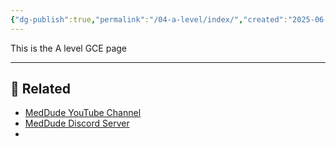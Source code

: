 ```yaml
---
{"dg-publish":true,"permalink":"/04-a-level/index/","created":"2025-06-16T06:07:05.965+03:00","updated":"2025-06-16T10:13:36.940+03:00"}
---
```


This is the A level GCE page


---

## 🔗 Related

- [MedDude YouTube Channel](https://www.youtube.com/@MedDudee)
- [MedDude Discord Server](https://discord.com/invite/gQw6Smx8nX)
- 